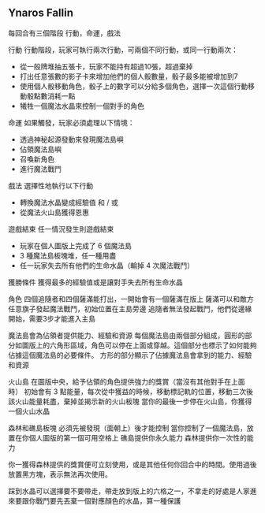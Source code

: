 ## Ynaros Fallin

每回合有三個階段
行動，命運，戲法

行動
行動階段，玩家可執行兩次行動，可兩個不同行動，或同一行動兩次：
- 從一般牌堆抽五張卡，玩家不能持有超過10張，超過棄掉
- 打出任意張數的影子卡來增加他們的個人骰數量，骰子最多能被增加到7
- 使用個人骰移動角色，骰子上的數字可以分給多個角色，選擇一次這個行動移動骰點數消耗一點
- 犧牲一個魔法水晶來控制一個對手的角色

命運
如果觸發，玩家必須處理以下情境：
- 透過神秘起源發動來發現魔法島嶼
- 佔領魔法島嶼
- 召喚新角色
- 進行魔法戰鬥

戲法
選擇性地執行以下行動
- 轉換魔法水晶變成經驗值
和 / 或
- 從魔法火山島獲得恩惠

遊戲結束
任一情況發生則遊戲結束
- 玩家在個人圖版上完成了 6 個魔法島
- 3 種魔法島板塊堆，任一種用盡
- 任一玩家失去所有他們的生命水晶（輸掉 4 次魔法戰鬥）

獲勝條件
獲得最多的經驗值或是讓對手失去所有生命水晶

角色
四個追隨者和四個薩滿能打出，一開始會有一個薩滿在版上
薩滿可以和敵方任意旗子發起魔法戰鬥，初始位置在主島旁邊
追隨者無法發起戰鬥，他們從邊緣開始，需要3步才能進入主島

魔法島會為佔領者提供能力、經驗和資源
每個魔法島由兩個部分組成，圓形的部分如圖版上的六角形區域，角色可以停在上面或穿越。這個部分也標示了如何能夠佔據這個魔法島的必要條件。
方形的部分顯示了佔據魔法島會拿到的能力、經驗和資源

火山島
在圖版中央，給予佔領的角色提供強力的獎賞（當沒有其他對手在上面時）
初始會有 3 點能量，每次從中獲益的時候，移動標記軌的位置，移動三次後該火山能量耗盡，棄掉並揭示新的火山板塊
當你的最後一步停在火山島，你獲得一個火山水晶

森林和礁島板塊
必須先被發現（面朝上）後才能控制
當你控制了一個魔法島，放置在你個人圖版的第一個可用空格上
礁島提供你永久能力
森林提供你一次性的能力

你一獲得森林提供的獎賞便可立刻使用，或是其他任何你回合中的時間。使用過後放置黑方塊，表示無法再次使用。

踩到水晶可以選擇要不要帶走，帶走放到版上的六格之一，不拿走的好處是人家進來要跟你戰鬥要先丟棄一個對應顏色的水晶，算一種保護